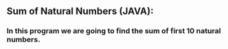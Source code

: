 ## Sum of Natural Numbers (JAVA):
### In this program we are going to find the sum of first 10 natural numbers.
